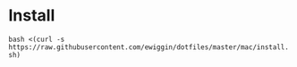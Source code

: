 
# Install

`bash <(curl -s https://raw.githubusercontent.com/ewiggin/dotfiles/master/mac/install.sh)`
